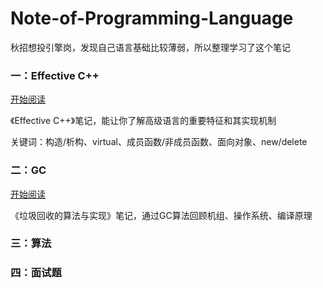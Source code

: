 # Note-of-Programming-Language

秋招想投引擎岗，发现自己语言基础比较薄弱，所以整理学习了这个笔记

### 一：Effective C++

[开始阅读](https://github.com/Reuben-Sun/Note-of-Effective-C-/blob/main/Effective%20C%2B%2B.md#effective-c)

《Effective C++》笔记，能让你了解高级语言的重要特征和其实现机制

关键词：构造/析构、virtual、成员函数/非成员函数、面向对象、new/delete

### 二：GC

[开始阅读](https://github.com/Reuben-Sun/Note-of-GC/blob/main/GC.md#gc%E5%AD%A6%E4%B9%A0)

《垃圾回收的算法与实现》笔记，通过GC算法回顾机组、操作系统、编译原理

### 三：算法

### 四：面试题

